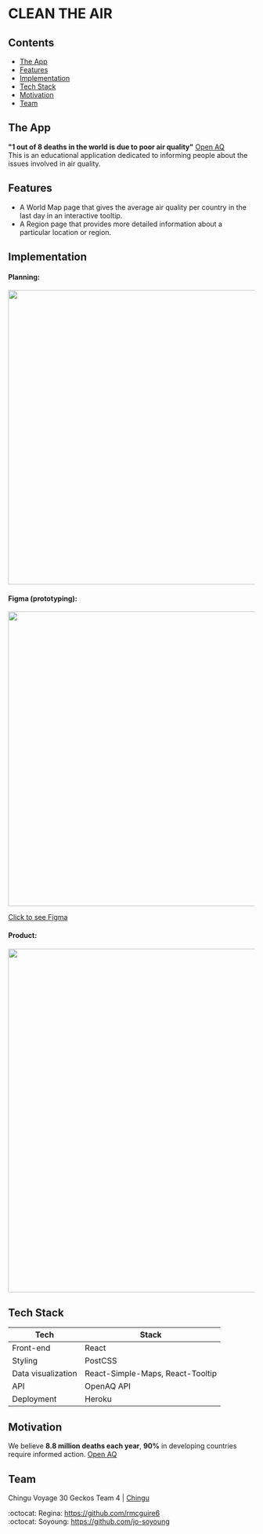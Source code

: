 # CLEAN THE AIR


## Contents
- [The App](#the-app)
- [Features](#features)
- [Implementation](#implementation)
- [Tech Stack](#tech-stack)
- [Motivation](#motivation)
- [Team](#team)


## The App
**"1 out of 8 deaths in the world is due to poor air quality"** [Open AQ ](https://openAQ.org) <br/>
This is an educational application dedicated to informing people about the issues involved in air quality.

## Features
- A World Map page that gives the average air quality per country in the last day in an interactive tooltip.
- A Region page that provides more detailed information about a particular location or region.

## Implementation
#### Planning:
<img src="https://user-images.githubusercontent.com/67154580/121837168-ee3b4f80-cd0f-11eb-8f0c-59c50e16643c.png" width="600"/>

#### Figma (prototyping):
<img src="https://user-images.githubusercontent.com/67154580/121838068-f3999980-cd11-11eb-9e26-55d9d6a9c6e6.jpg" width="600"/>

[Click to see Figma](https://www.figma.com/file/okS04Wm2RmA9atrNjEGudo/Chingu-Project?node-id=0%3A1)


#### Product:
<img src="https://user-images.githubusercontent.com/67154580/121837583-f0ea7480-cd10-11eb-8879-a7d22d474f2a.gif" width="700"/>

## Tech Stack
| Tech | Stack |
| ------------- | ------------- |
| Front-end | React |
| Styling | PostCSS |
| Data visualization | React-Simple-Maps, React-Tooltip |
| API | OpenAQ API |
| Deployment | Heroku |

## Motivation
We believe **8.8 million deaths each year**, **90%** in developing countries require informed action. [Open AQ ](https://openAQ.org/#/why)

## Team
Chingu Voyage 30 Geckos Team 4 | [Chingu ](https://chingu.io/)

:octocat: Regina: https://github.com/rmcguire6 <br/>
:octocat: Soyoung: https://github.com/jo-soyoung
